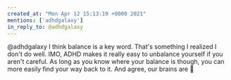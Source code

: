 ```yaml
---
created_at: "Mon Apr 12 15:13:19 +0000 2021"
mentions: ['adhdgalaxy']
in_reply_to: @adhdgalaxy
---
```


@adhdgalaxy I think balance is a key word. That's something I realized I don't do well. IMO, ADHD makes it really easy to unbalance yourself if you aren't careful. As long as you know where your balance is though, you can more easily find your way back to it. And agree, our brains are 💪